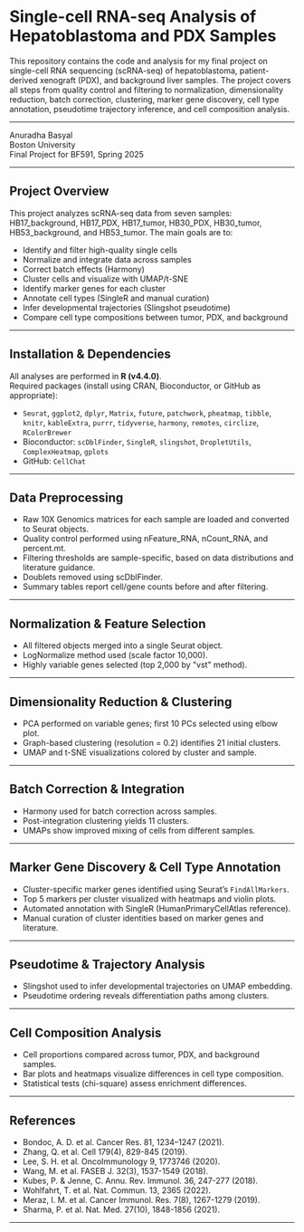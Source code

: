 # Single-cell RNA-seq Analysis of Hepatoblastoma and PDX Samples

This repository contains the code and analysis for my final project on single-cell RNA sequencing (scRNA-seq) of hepatoblastoma, patient-derived xenograft (PDX), and background liver samples. The project covers all steps from quality control and filtering to normalization, dimensionality reduction, batch correction, clustering, marker gene discovery, cell type annotation, pseudotime trajectory inference, and cell composition analysis.

---


Anuradha Basyal  
Boston University  
Final Project for BF591, Spring 2025

---

## Project Overview

This project analyzes scRNA-seq data from seven samples: HB17_background, HB17_PDX, HB17_tumor, HB30_PDX, HB30_tumor, HB53_background, and HB53_tumor. The main goals are to:

- Identify and filter high-quality single cells
- Normalize and integrate data across samples
- Correct batch effects (Harmony)
- Cluster cells and visualize with UMAP/t-SNE
- Identify marker genes for each cluster
- Annotate cell types (SingleR and manual curation)
- Infer developmental trajectories (Slingshot pseudotime)
- Compare cell type compositions between tumor, PDX, and background

---

## Installation & Dependencies

All analyses are performed in **R (v4.4.0)**.  
Required packages (install using CRAN, Bioconductor, or GitHub as appropriate):

- `Seurat`, `ggplot2`, `dplyr`, `Matrix`, `future`, `patchwork`, `pheatmap`, `tibble`, `knitr`, `kableExtra`, `purrr`, `tidyverse`, `harmony`, `remotes`, `circlize`, `RColorBrewer`
- Bioconductor: `scDblFinder`, `SingleR`, `slingshot`, `DropletUtils`, `ComplexHeatmap`, `gplots`
- GitHub: `CellChat`


---

## Data Preprocessing

- Raw 10X Genomics matrices for each sample are loaded and converted to Seurat objects.
- Quality control performed using nFeature_RNA, nCount_RNA, and percent.mt.
- Filtering thresholds are sample-specific, based on data distributions and literature guidance.
- Doublets removed using scDblFinder.
- Summary tables report cell/gene counts before and after filtering.

---

## Normalization & Feature Selection

- All filtered objects merged into a single Seurat object.
- LogNormalize method used (scale factor 10,000).
- Highly variable genes selected (top 2,000 by "vst" method).

---

## Dimensionality Reduction & Clustering

- PCA performed on variable genes; first 10 PCs selected using elbow plot.
- Graph-based clustering (resolution = 0.2) identifies 21 initial clusters.
- UMAP and t-SNE visualizations colored by cluster and sample.

---

## Batch Correction & Integration

- Harmony used for batch correction across samples.
- Post-integration clustering yields 11 clusters.
- UMAPs show improved mixing of cells from different samples.

---

## Marker Gene Discovery & Cell Type Annotation

- Cluster-specific marker genes identified using Seurat’s `FindAllMarkers`.
- Top 5 markers per cluster visualized with heatmaps and violin plots.
- Automated annotation with SingleR (HumanPrimaryCellAtlas reference).
- Manual curation of cluster identities based on marker genes and literature.

---

## Pseudotime & Trajectory Analysis

- Slingshot used to infer developmental trajectories on UMAP embedding.
- Pseudotime ordering reveals differentiation paths among clusters.

---

## Cell Composition Analysis

- Cell proportions compared across tumor, PDX, and background samples.
- Bar plots and heatmaps visualize differences in cell type composition.
- Statistical tests (chi-square) assess enrichment differences.

---

## References

- Bondoc, A. D. et al. Cancer Res. 81, 1234–1247 (2021).
- Zhang, Q. et al. Cell 179(4), 829-845 (2019).
- Lee, S. H. et al. OncoImmunology 9, 1773746 (2020).
- Wang, M. et al. FASEB J. 32(3), 1537-1549 (2018).
- Kubes, P. & Jenne, C. Annu. Rev. Immunol. 36, 247-277 (2018).
- Wohlfahrt, T. et al. Nat. Commun. 13, 2365 (2022).
- Meraz, I. M. et al. Cancer Immunol. Res. 7(8), 1267-1279 (2019).
- Sharma, P. et al. Nat. Med. 27(10), 1848-1856 (2021).

---
